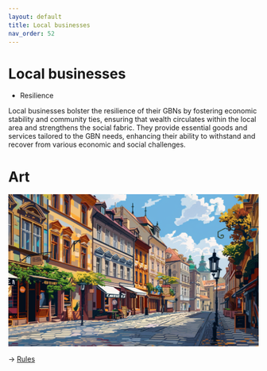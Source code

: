 ```yaml
---
layout: default
title: Local businesses
nav_order: 52
---
```


# Local businesses


* Resilience

Local businesses bolster the resilience of their GBNs by fostering economic stability and community ties, ensuring that wealth circulates within the local area and strengthens the social fabric. They provide essential goods and services tailored to the GBN needs, enhancing their ability to withstand and recover from various economic and social challenges.

# Art

![](art/pLoc.png)


-> [Rules](rules.md)
